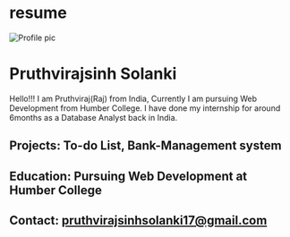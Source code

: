 # resume
![Profile pic](profilepic.jpg)
# Pruthvirajsinh Solanki
Hello!!! I am Pruthviraj(Raj) from India, Currently I am pursuing Web Development from Humber College. I have done my internship for around 6months as a Database Analyst back in India.  

## Projects: To-do List, Bank-Management system
## Education: Pursuing Web Development at Humber College
## Contact: pruthvirajsinhsolanki17@gmail.com

